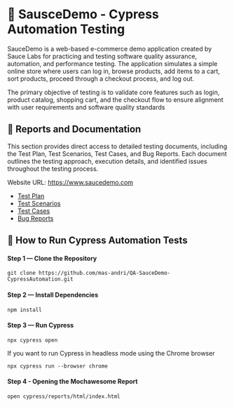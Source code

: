 # 🧪 SausceDemo - Cypress Automation Testing

SauceDemo is a web-based e-commerce demo application created by Sauce Labs for practicing and testing software quality assurance, automation, and performance testing. The application simulates a simple online store where users can log in, browse products, add items to a cart, sort products, proceed through a checkout process, and log out.

The primary objective of testing is to validate core features such as login, product catalog, shopping cart, and the checkout flow to ensure alignment with user requirements and software quality standards

## 📝 Reports and Documentation

This section provides direct access to detailed testing documents, including the Test Plan, Test Scenarios, Test Cases, and Bug Reports. Each document outlines the testing approach, execution details, and identified issues throughout the testing process.

Website URL: https://www.saucedemo.com

- [Test Plan](https://docs.google.com/document/d/1K6Uy9S0fTBt9BNnOB806961vkUsOdrP_85xaJaBhA7I/edit?usp=sharing)
- [Test Scenarios](https://docs.google.com/spreadsheets/d/1HHHzich7DSBRshUM52Oa4IALYVs_Kr4EQYWsYU_KzLg/edit?usp=sharing)
- [Test Cases](https://docs.google.com/spreadsheets/d/1siENwPxA8oznJOxxzRvNe0JyzJR890y4UB6dI8cOJgQ/edit?usp=sharing)
- [Bug Reports](https://docs.google.com/spreadsheets/d/1Q4bFDRCV8Ad1ow6YMq5RU1CE6hG92h_gueQNyJibQYY/edit?usp=sharing)
<!-- - [Test Report]() IN PROGRESS -->

## 🚀 How to Run Cypress Automation Tests

#### Step 1 — Clone the Repository

    git clone https://github.com/mas-andri/QA-SauceDemo-CypressAutomation.git

#### Step 2 — Install Dependencies

    npm install

#### Step 3 — Run Cypress

    npx cypress open

If you want to run Cypress in headless mode using the Chrome browser

    npx cypress run --browser chrome

#### Step 4 - Opening the Mochawesome Report

    open cypress/reports/html/index.html
